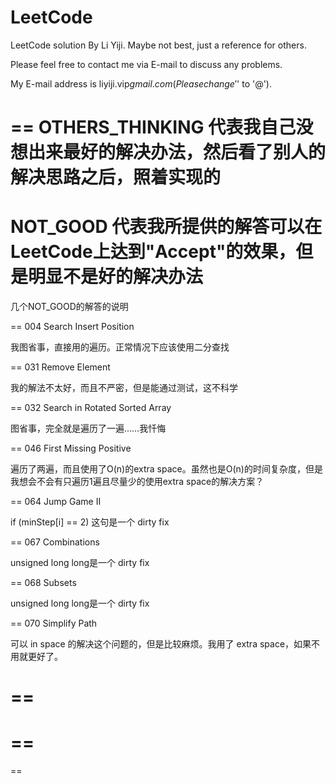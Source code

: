 LeetCode
========

LeetCode solution By Li Yiji. Maybe not best, just a reference for others.

Please feel free to contact me via E-mail to discuss any problems.

My E-mail address is liyiji.vip$gmail.com (Please change '$' to '@').

==
OTHERS_THINKING 代表我自己没想出来最好的解决办法，然后看了别人的解决思路之后，照着实现的
==
NOT_GOOD 代表我所提供的解答可以在LeetCode上达到"Accept"的效果，但是明显不是好的解决办法
==
几个NOT_GOOD的解答的说明

==
004 Search Insert Position

我图省事，直接用的遍历。正常情况下应该使用二分查找

==
031 Remove Element

我的解法不太好，而且不严密，但是能通过测试，这不科学

==
032 Search in Rotated Sorted Array

图省事，完全就是遍历了一遍……我忏悔

==
046 First Missing Positive

遍历了两遍，而且使用了O(n)的extra space。虽然也是O(n)的时间复杂度，但是我想会不会有只遍历1遍且尽量少的使用extra space的解决方案？

==
064 Jump Game II

if (minStep[i] == 2) 这句是一个 dirty fix

==
067 Combinations

unsigned long long是一个 dirty fix

==
068 Subsets

unsigned long long是一个 dirty fix

==
070 Simplify Path

可以 in space 的解决这个问题的，但是比较麻烦。我用了 extra space，如果不用就更好了。

==
==
==
==
==
